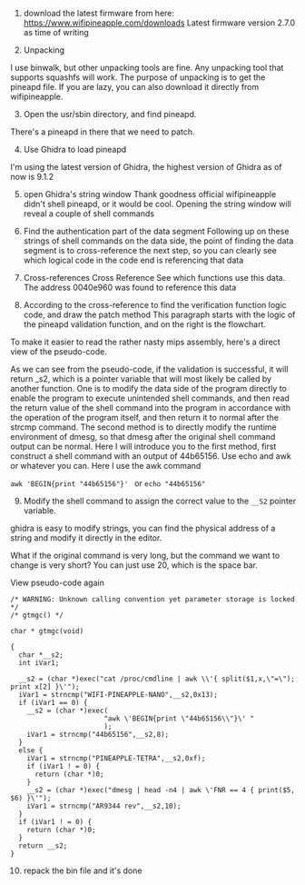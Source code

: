 1. download the latest firmware from here: https://www.wifipineapple.com/downloads
Latest firmware version 2.7.0 as time of writing

2. Unpacking

I use binwalk, but other unpacking tools are fine. Any unpacking tool that supports squashfs will work. The purpose of unpacking is to get the pineapd file. If you are lazy, you can also download it directly from wifipineapple.


3. Open the usr/sbin directory, and find pineapd.

There's a pineapd in there that we need to patch.


4. Use Ghidra to load pineapd

I'm using the latest version of Ghidra, the highest version of Ghidra as of now is 9.1.2

5. open Ghidra's string window
Thank goodness official wifipineapple didn't shell pineapd, or it would be cool. Opening the string window will reveal a couple of shell commands

6. Find the authentication part of the data segment
Following up on these strings of shell commands on the data side, the point of finding the data segment is to cross-reference the next step, so you can clearly see which logical code in the code end is referencing that data

7. Cross-references
Cross Reference See which functions use this data. The address 0040e960 was found to reference this data

8. According to the cross-reference to find the verification function logic code, and draw the patch method
This paragraph starts with the logic of the pineapd validation function, and on the right is the flowchart.

To make it easier to read the rather nasty mips assembly, here's a direct view of the pseudo-code.

As we can see from the pseudo-code, if the validation is successful, it will return _s2, which is a pointer variable that will most likely be called by another function. One is to modify the data side of the program directly to enable the program to execute unintended shell commands, and then read the return value of the shell command into the program in accordance with the operation of the program itself, and then return it to normal after the strcmp command. The second method is to directly modify the runtime environment of dmesg, so that dmesg after the original shell command output can be normal. Here I will introduce you to the first method, first construct a shell command with an output of 44b65156.
Use echo and awk or whatever you can. Here I use the awk command

`awk 'BEGIN{print "44b65156"}' `
or
`echo "44b65156"`

9. Modify the shell command to assign the correct value to the `__S2` pointer variable.

ghidra is easy to modify strings, you can find the physical address of a string and modify it directly in the editor.

What if the original command is very long, but the command we want to change is very short? You can just use 20, which is the space bar.

View pseudo-code again
```
/* WARNING: Unknown calling convention yet parameter storage is locked */
/* gtmgc() */

char * gtmgc(void)

{
  char *__s2;
  int iVar1;

  __s2 = (char *)exec("cat /proc/cmdline | awk \\'{ split($1,x,\"=\"); print x[2] }\'");
  iVar1 = strncmp("WIFI-PINEAPPLE-NANO",__s2,0x13);
  if (iVar1 == 0) {
    __s2 = (char *)exec(
                       "awk \'BEGIN{print \"44b65156\\"}\' "
                       );
    iVar1 = strncmp("44b65156",__s2,8);
  }
  else {
    iVar1 = strncmp("PINEAPPLE-TETRA",__s2,0xf);
    if (iVar1 ! = 0) {
      return (char *)0;
    }
    __s2 = (char *)exec("dmesg | head -n4 | awk \'FNR == 4 { print($5, $6) }\'");
    iVar1 = strncmp("AR9344 rev",__s2,10);
  }
  if (iVar1 ! = 0) {
    return (char *)0;
  }
  return __s2;
}
```

10. repack the bin file and it's done
